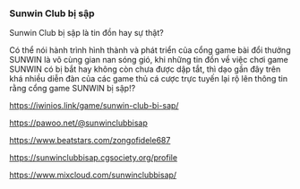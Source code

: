 ### Sunwin Club bị sập

Sunwin Club bị sập là tin đồn hay sự thật?

Có thể nói hành trình hình thành và phát triển của cổng game bài đổi thưởng SUNWIN là vô cùng gian nan sóng gió, khi những tin đồn về việc chơi game SUNWIN có bị bắt hay không còn chưa được dập tắt, thì dạo gần đây trên khá nhiều diễn đàn của các game thủ cá cược trực tuyến lại rộ lên thông tin rằng cổng game SUNWIN bị sập!?

https://iwinios.link/game/sunwin-club-bi-sap/

https://pawoo.net/@sunwinclubbisap

https://www.beatstars.com/zongofidele687

https://sunwinclubbisap.cgsociety.org/profile

https://www.mixcloud.com/sunwinclubbisap/
